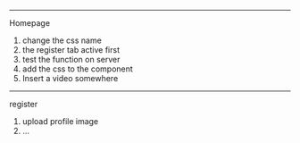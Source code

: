 ***
Homepage
1. change the css name
2. the register tab active first 
3. test the function on server
4. add the css to the component 
5. Insert a video somewhere

*** 
register
1. upload profile image
2. ...
